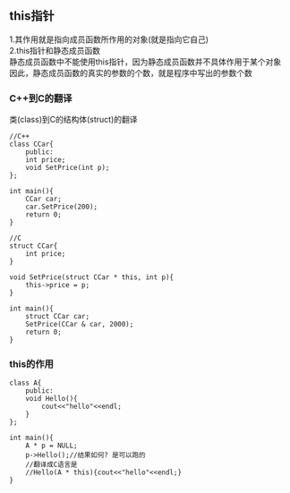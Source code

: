 ## this指针

1.其作用就是指向成员函数所作用的对象\(就是指向它自己\)  
2.this指针和静态成员函数  
静态成员函数中不能使用this指针，因为静态成员函数并不具体作用于某个对象  
因此，静态成员函数的真实的参数的个数，就是程序中写出的参数个数

### C++到C的翻译

类\(class\)到C的结构体\(struct\)的翻译

```
//C++
class CCar{
    public:
    int price;
    void SetPrice(int p);
};

int main(){
    CCar car;
    car.SetPrice(200);
    return 0;
}

//C
struct CCar{
    int price;
}

void SetPrice(struct CCar * this, int p){
    this->price = p;
}

int main(){
    struct CCar car;
    SetPrice(CCar & car, 2000);
    return 0;
}
```

### this的作用

```
class A{
    public:
    void Hello(){
        cout<<"hello"<<endl;
    }
};

int main(){
    A * p = NULL;
    p->Hello();//结果如何? 是可以跑的
    //翻译成C语言是 
    //Hello(A * this){cout<<"hello"<<endl;}
}
```



